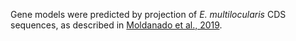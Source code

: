 Gene models were predicted by projection of _E. multilocularis_ CDS sequences, as described in [Moldanado et al., 2019](https://pubmed.ncbi.nlm.nih.gov/31440275/).
